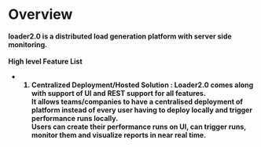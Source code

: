 <b>Overview<b>
========
loader2.0 is a distributed load generation platform with server side monitoring.<br>
<br><b>High level Feature List</b>
* 1) <b>Centralized Deployment/Hosted Solution :</b> Loader2.0 comes along with support of UI and REST support for all features.<br>
It allows teams/companies to have a centralised deployment of platform instead of every user having to deploy locally and trigger performance runs locally.<br>
Users can create their performance runs on UI, can trigger runs, monitor them and visualize reports in near real time.<br>
